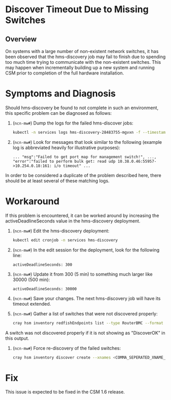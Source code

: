 # Discover Timeout Due to Missing Switches

## Overview

On systems with a large number of non-existent network switches, it has been observed that the hms-discovery job may fail to finish due to spending too much time trying to communicate with the non-existent switches. This may happen when incrementally building up a new system and running CSM prior to completion of the full hardware installation.

# Symptoms and Diagnosis

Should hms-discovery be found to not complete in such an environment, this specific problem can be diagnosed as follows:

1. (`ncn-mw#`) Dump the logs for the failed hms-discover jobs:

    ```bash
    kubectl -n services logs hms-discovery-28483755-mgvxn -f --timestamps
    ```

1. (`ncn-mw#`) Look for messages that look similar to the following (example log is abbreviated heavily for illustrative purposes):

    ```text
    ... "msg":"Failed to get port map for management switch!", ..., "error":"failed to perform bulk get: read udp 10.38.0.46:55957->10.254.0.18:161: i/o timeout" ...
    ```

In order to be considered a duplicate of the problem described here, there should be at least several of these matching logs.

# Workaround

If this problem is encountered, it can be worked around by increasing the activeDeadlineSeconds value in the hms-discovery deployment.

1. (`ncn-mw#`) Edit the hms-discovery deployment:

    ```bash
    kubectl edit cronjob -n services hms-discovery
    ```

1. (`ncn-mw#`) In the edit session for the deployment, look for the following line:

    ```text
    activeDeadlineSeconds: 300
    ```

1. (`ncn-mw#`) Update it from 300 (5 min) to something much larger like 30000 (500 min):

    ```text
    activeDeadlineSeconds: 30000
    ```

1. (`ncn-mw#`) Save your changes.  The next hms-discovery job will have its timeout extended.

1. (`ncn-mw#`) Gather a list of switches that were not discovered properly:

    ```bash
    cray hsm inventory redfishEndpoints list --type RouterBMC --format json | jq -c '.RedfishEndpoints[] | {ID,DiscoveryInfo}'
    ```

A switch was not discovered properly if it is not showing as "DiscoverOK" in this output.

1. (`ncn-mw#`) Force re-discovery of the failed switches:

    ```bash
    cray hsm inventory discover create --xnames <COMMA_SEPERATED_XNAME_LIST> --force true
    ```

# Fix

This issue is expected to be fixed in the CSM 1.6 release.
